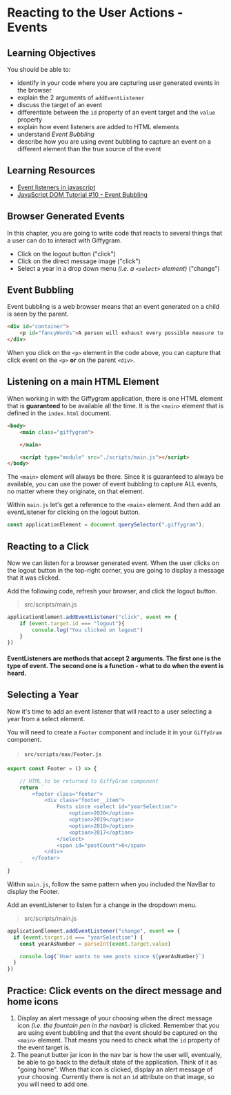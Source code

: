 # Reacting to the User Actions - Events

## Learning Objectives
You should be able to:
* identify in your code where you are capturing user generated events in the browser
* explain the 2 arguments of `addEventListener`
* discuss the target of an event
* differentiate between the `id` property of an event target and the `value` property
* explain how event listeners are added to HTML elements
* understand _Event Bubbling_
* describe how you are using event bubbling to capture an event on a different element than the true source of the event

## Learning Resources

* [Event listeners in javascript](https://www.youtube.com/watch?v=QedZL8kXX6Y)
* [JavaScript DOM Tutorial #10 - Event Bubbling](https://www.youtube.com/watch?v=SqQZ8SttQsI)

## Browser Generated Events

In this chapter, you are going to write code that reacts to several things that a user can do to interact with Giffygram.

* Click on the logout button ("click")
* Click on the direct message image ("click")
* Select a year in a drop down menu _(i.e. a `<select>` element)_ ("change")


## Event Bubbling

Event bubbling is a web browser means that an event generated on a child is seen by the parent.

```html
<div id="container">
    <p id="fancyWords">A person will exhaust every possible measure to avoid the actual work of thinking.</p>
</div>
```

When you click on the `<p>` element in the code above, you can capture that click event on the `<p>` **or** on the parent `<div>`.


## Listening on a main HTML Element
When working in with the Giffygram application, there is  one HTML element that is **guaranteed** to be available all the time. It is the `<main>` element that is defined in the `index.html` document.

```html
<body>
    <main class="giffygram">

    </main>

    <script type="module" src="./scripts/main.js"></script>
</body>
```

The `<main>` element will always be there. Since it is guaranteed to always be available, you can use the power of event bubbling to capture ALL events, no matter where they originate, on that element.

Within `main.js` let's get a reference to the `<main>` element. And then add an eventListener for clicking on the logout button.

```js
const applicationElement = document.querySelector(".giffygram");


```

## Reacting to a Click

Now we can listen for a browser generated event. When the user clicks on the logout button in the top-right corner, you are going to display a message that it was clicked.


Add the following code, refresh your browser, and click the logout button.

> src/scripts/main.js

```js
applicationElement.addEventListener("click", event => {
	if (event.target.id === "logout"){
		console.log("You clicked on logout")
	}
})
```

#### EventListeners are methods that accept 2 arguments. The first one is the type of event. The second one is a function - what to do when the event is heard.



## Selecting a Year

Now it's time to add an event listener that will react to a user selecting a year from a select element.

You will need to create a `Footer` component and include it in your `GiffyGram` component.


> #### `src/scripts/nav/Footer.js`

```js
export const Footer = () => {

    // HTML to be returned to GiffyGram component
    return `
        <footer class="footer">
            <div class="footer__item">
                Posts since <select id="yearSelection">
                    <option>2020</option>
                    <option>2019</option>
                    <option>2018</option>
                    <option>2017</option>
                </select>
                <span id="postCount">0</span>
            </div>
        </footer>
    `
}
```
Within `main.js`, follow the same pattern when you included the NavBar to display the Footer.

Add an eventListener to listen for a change in the dropdown menu.

> src/scripts/main.js
```js
applicationElement.addEventListener("change", event => {
  if (event.target.id === "yearSelection") {
    const yearAsNumber = parseInt(event.target.value)

    console.log(`User wants to see posts since ${yearAsNumber}`)
  }
})
```

## Practice: Click events on the direct message and home icons

1. Display an alert message of your choosing when the direct message icon _(i.e. the fountain pen in the navbar)_ is clicked. Remember that you are using event bubbling and that the event should be captured on the `<main>` element. That means you need to check what the `id` property of the event target is.
1. The peanut butter jar icon in the nav bar is how the user will, eventually, be able to go back to the default state of the application. Think of it as "going home". When that icon is clicked, display an alert message of your choosing. Currently there is not an `id` attribute on that image, so you will need to add one.